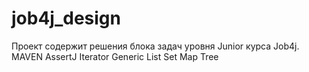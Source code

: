 # job4j_design
Проект содержит решения блока задач уровня Junior курса Job4j.
MAVEN
AssertJ
Iterator
Generic
List
Set
Map
Tree
